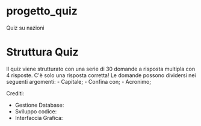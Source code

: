 # progetto_quiz
Quiz su nazioni

# Struttura Quiz
Il quiz viene strutturato con una serie di 30 domande a risposta multipla con 4 risposte. C'è solo una risposta corretta!
    Le domande possono dividersi nei seguenti argomenti:
        - Capitale;
        - Confina con;
        - Acronimo;





















Crediti:
  - Gestione Database:
  - Sviluppo codice:
  - Interfaccia Grafica:

